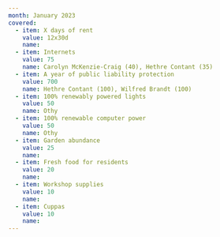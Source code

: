 ```yaml
---
month: January 2023
covered:
  - item: X days of rent
    value: 12x30d
    name: 
  - item: Internets
    value: 75
    name: Carolyn McKenzie-Craig (40), Hethre Contant (35)
  - item: A year of public liability protection
    value: 700
    name: Hethre Contant (100), Wilfred Brandt (100)
  - item: 100% renewably powered lights
    value: 50
    name: Othy
  - item: 100% renewable computer power
    value: 50
    name: Othy
  - item: Garden abundance
    value: 25
    name: 
  - item: Fresh food for residents
    value: 20
    name: 
  - item: Workshop supplies
    value: 10
    name: 
  - item: Cuppas
    value: 10
    name: 
---
```

